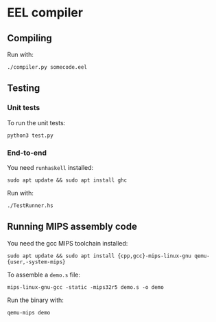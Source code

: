# EEL compiler

## Compiling

Run with:

```
./compiler.py somecode.eel
```

## Testing

### Unit tests

To run the unit tests:

```
python3 test.py
```

### End-to-end

You need `runhaskell` installed:

```
sudo apt update && sudo apt install ghc
```

Run with:

```
./TestRunner.hs
```

## Running MIPS assembly code

You need the gcc MIPS toolchain installed:

```
sudo apt update && sudo apt install {cpp,gcc}-mips-linux-gnu qemu-{user,-system-mips}
```

To assemble a `demo.s` file:

```
mips-linux-gnu-gcc -static -mips32r5 demo.s -o demo
```

Run the binary with:

```
qemu-mips demo
```
